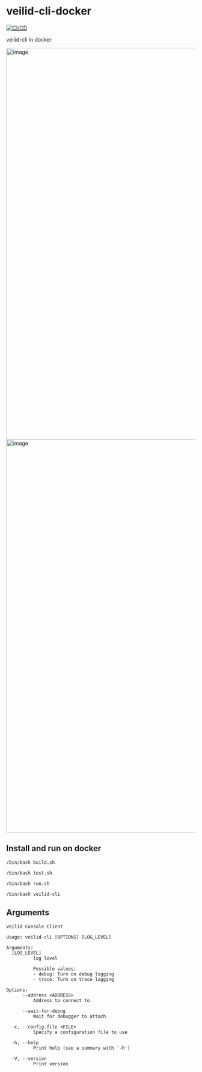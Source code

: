 # veilid-cli-docker

[![CI/CD](https://github.com/TheShellLand/veilid-cli-docker/actions/workflows/ci.yml/badge.svg)](https://github.com/TheShellLand/veilid-cli-docker/actions/workflows/ci.yml)

veilid-cli in docker

<img width="1037" alt="image" src="https://github.com/TheShellLand/veilid-cli-docker/assets/58240560/46a75bea-82f9-4a20-8369-e8177630c895">

<img width="1043" alt="image" src="https://github.com/TheShellLand/veilid-cli-docker/assets/58240560/4cc5630a-df8a-499f-9760-a8295290e64a">

## Install and run on docker

```shell
/bin/bash build.sh
```

```shell
/bin/bash test.sh
```

```shell
/bin/bash run.sh
```

```shell
/bin/bash veilid-cli
```

## Arguments

```shell
Veilid Console Client

Usage: veilid-cli [OPTIONS] [LOG_LEVEL]

Arguments:
  [LOG_LEVEL]
          log level

          Possible values:
          - debug: Turn on debug logging
          - trace: Turn on trace logging

Options:
      --address <ADDRESS>
          Address to connect to

      --wait-for-debug
          Wait for debugger to attach

  -c, --config-file <FILE>
          Specify a configuration file to use

  -h, --help
          Print help (see a summary with '-h')

  -V, --version
          Print version
```
